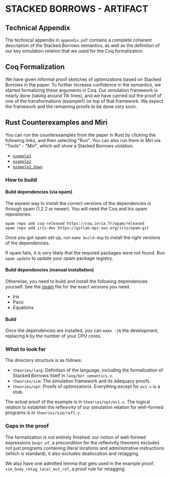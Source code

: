 # STACKED BORROWS - ARTIFACT

## Technical Appendix

The technical appendix in `appendix.pdf` contains a complete coherent
description of the Stacked Borrows semantics, as well as the definition of our
key simulation relation that we used for the Coq formalization.

## Coq Formalization

We have given informal proof sketches of optimizations based on Stacked Borrows
in the paper. To further increase confidence in the semantics, we started
formalizing these arguments in Coq. Our simulation framework is nearly done
(taking around 11k lines), and we have carried out the proof of one of the
transformations (example1) on top of that framework. We expect the framework and
the remaining proofs to be done very soon.

## Rust Counterexamples and Miri

You can run the counterexamples from the paper in Rust by clicking the following links, and then selecting "Run".
You can also run them in Miri via "Tools" - "Miri", which will show a Stacked Borrows violation.

* [`example1`](https://play.rust-lang.org/?version=stable&mode=release&edition=2018&gist=18e6931728976779452f0d489f59a71c)
* [`example2`](https://play.rust-lang.org/?version=stable&mode=release&edition=2018&gist=85f368db00a789caa08e2b6960ebaf01)
* [`example2_down`](https://play.rust-lang.org/?version=stable&mode=release&edition=2018&gist=66c928ddf745a779272a73262b921a56)

### How to build

#### Build dependencies (via opam)

The easiest way to install the correct versions of the dependencies is through
opam (1.2.2 or newer).  You will need the Coq and Iris opam repositories:

    opam repo add coq-released https://coq.inria.fr/opam/released
    opam repo add iris-dev https://gitlab.mpi-sws.org/iris/opam.git

Once you got opam set up, run `make build-dep` to install the right versions
of the dependencies.

If opam fails, it is very likely that the required packages were not found.
Run `opam update` to update your opam package registry.

#### Build dependencies (manual installation)

Otherwise, you need to build and install the following dependencies yourself.
See the [opam](opam) file for the exact versions you need.
- Iris
- Paco
- Equations

#### Build

Once the dependencies are installed, you can `make -jN` the development,
replacing `N` by the number of your CPU cores.

### What to look for

The directory structure is as follows:
* `theories/lang`: Definition of the language, including the formalization of
  Stacked Borrows itself in `lang/bor_semantics.v`.
* `theories/sim`: The simulation framework and its adequacy proofs.
* `theories/opt`: Proofs of optimizations. Everything except for `ex1.v` is a
  stub.

The actual proof of the example is in `theories/opt/ex1.v`.  The logical
relation to establish the reflexivity of our simulation relation for well-formed
programs is in `theories/sim/refl.v`.

### Gaps in the proof

The formalization is not entirely finished: our notion of well-formed
expressions (`expr_wf`, a precondition for the reflexivity theorem) excludes not just
programs containing literal locations and administrative instructions (which is
standard), it also excludes deallocation and retagging.

We also have one admitted lemma that gets used in the example proof:
`sim_body_retag_local_mut_ref`, a proof rule for retagging.
